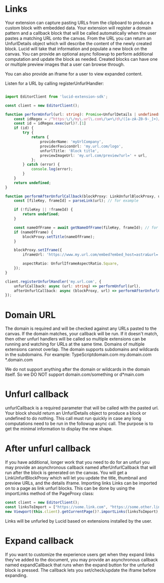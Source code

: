 # Links

Your extension can capture pasting URLs from the clipboard to produce a custom block with embedded data. Your extension will register a domain pattern and a callback block that will be called automatically when the user pastes a matching URL onto the canvas.
From the URL you can return an UnfurlDetails object which will describe the content of the newly created block.
Lucid will take that information and populate a new block on the canvas. You can provide an optional async followup to perform additional computation and update the block as needed.
Created blocks can have one or multiple preview images that a user can browse through.

You can also provide an iframe for a user to view expanded content.

Listen for a URL by calling registerUnfurlHandler:
```TypeScript

import EditorClient from 'lucid-extension-sdk';

const client = new EditorClient();

function performUnfurl(url: string): Promise<UnfurlDetails | undefined> {
    const idRegex = /^https:\/\/my\.url\.com\/\w+\/d\/([a-zA-Z0-9-_]+)/;
    const id = idRegex.exec(url)?.[1]
    if (id) {
        try {
            return {
                providerName: 'myUrlCompany',
                providerFaviconUrl: 'my.url.com/logo',
                unfurlTitle: 'Block title',
                previewImageUrl: 'my.url.com/preview?url=' + url,
            };
        } catch (error) {
            console.log(error);
        }
    }
    return undefined;
}

function performAfterUnfurlCallback(blockProxy: LinkUnfurlBlockProxy, url: string) {
    const [fileKey, frameId] = parseLink(url); // for example

    if (!fileKey || !frameId) {
        return undefined;
    }

    const nameOfFrame = await getNameOfFrame(fileKey, frameId); // for example
    if (nameOfFrame) {
        blockProxy.setTitle(nameOfFrame);
    }

    blockProxy.setIframe({
        iframeUrl: 'https://www.my.url.com/embed?embed_host=astra&url=' + url,

        aspectRatio: UnfurlIframeAspectRatio.Square,
    });
}

client.registerUnfurlHandler('my.url.com', {
    unfurlCallback: async (url: string) => performUnfurl(url),
    afterUnfurlCallback: async (blockProxy, url) => performAfterUnfurlCallback(blockProxy, url),
});
```

# Domain URL
The domain is required and will be checked against any URLs pasted to the canvas. If the domain matches, your callback will be run. If it doesn't match, then other unfurl handlers will be called so multiple extensions can be running and watching for URLs at the same time. Domains of multiple extensions cannot overlap.
The domain supports subdomains and wildcards in the subdomains. For example:
TypeScriptdomain.com
my.domain.com
*.domain.com

We do not support anything after the domain or wildcards in the domain itself. So we DO NOT support domain.com/something or d*main.com
# Unfurl callback
unfurlCallback is a required parameter that will be called with the pasted url. Your block should return an UnfurlDetails object to produce a block or undefined to do nothing. This call must run quickly in case any long computations need to be run in the followup async call. The purpose is to get the minimal information to display the new shape.
# After unfurl callback
If you have additional, longer work that you need to do for an unfurl you may provide an asynchronous callback named afterUnfurlCallback that will run after the block is generated on the canvas. You will get a LinkUnfurlBlockProxy which will let you update the title, thumbnail and preview URLs, and the details iframe.
Importing links
Links can be imported on to a page as link unfurl blocks.
This can be done by using the importLinks method of the PageProxy class:

```Typescript
const client = new EditorClient();
const linksToImport = ["https://some.link.com", "https://some.other.link.com"];
new Viewport(this.client).getCurrentPage()?.importLinks(linksToImport);
```

Links will be unfurled by Lucid based on extensions installed by the user.
# Expand callback
If you want to customize the experience users get when they expand links they've added to the document, you may provide an asynchronous callback named expandCallback that runs when the expand button for the unfurled block is pressed. The callback lets you set/check/update the iframe before expanding.
